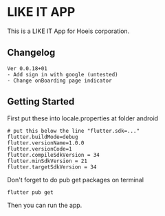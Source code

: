# LIKE IT APP

This is a LIKE IT App for Hoeis corporation.

## Changelog

```text
Ver 0.0.18+01
- Add sign in with google (untested)
- Change onBoarding page indicator
```

## Getting Started

First put these into locale.properties at folder android

```text
# put this below the line "flutter.sdk=..."
flutter.buildMode=debug
flutter.versionName=1.0.0
flutter.versionCode=1
flutter.compileSdkVersion = 34
flutter.minSdkVersion = 21
flutter.targetSdkVersion = 34
```

Don't forget to do pub get packages on terminal

```shell
flutter pub get
```

Then you can run the app.
